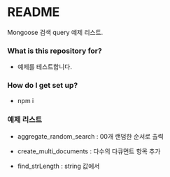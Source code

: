 # README #

Mongoose 검색 query 예제 리스트.

### What is this repository for? ###

* 예제를 테스트합니다.

### How do I get set up? ###

* npm i 

### 예제 리스트 ###

* aggregate_random_search : 00개 랜덤한 순서로 출력

* create_multi_documents : 다수의 다큐먼트 항목 추가

* find_strLength : string 값에서 
